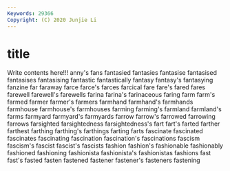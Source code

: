```yaml
---
Keywords: 29366
Copyright: (C) 2020 Junjie Li
---
```


# title

Write contents here!!!
anny's 
fans 
fantasied 
fantasies 
fantasise 
fantasised 
fantasises 
fantasising
fantastic 
fantastically 
fantasy 
fantasy's 
fantasying 
fanzine 
far 
faraway 
farce 
farce's
farces 
farcical 
fare 
fare's 
fared 
fares 
farewell 
farewell's 
farewells 
farina
farina's 
farinaceous 
faring 
farm 
farm's 
farmed 
farmer 
farmer's 
farmers 
farmhand
farmhand's 
farmhands 
farmhouse 
farmhouse's 
farmhouses 
farming 
farming's 
farmland 
farmland's 
farms
farmyard 
farmyard's 
farmyards 
farrow 
farrow's 
farrowed 
farrowing 
farrows 
farsighted 
farsightedness
farsightedness's 
fart 
fart's 
farted 
farther 
farthest 
farthing 
farthing's 
farthings 
farting
farts 
fascinate 
fascinated 
fascinates 
fascinating 
fascination 
fascination's 
fascinations 
fascism 
fascism's
fascist 
fascist's 
fascists 
fashion 
fashion's 
fashionable 
fashionably 
fashioned 
fashioning 
fashionista
fashionista's 
fashionistas 
fashions 
fast 
fast's 
fasted 
fasten 
fastened 
fastener 
fastener's
fasteners 
fastening 
